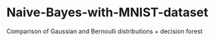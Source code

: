 # Naive-Bayes-with-MNIST-dataset
Comparison of Gaussian and Bernoulli distributions + decision forest

